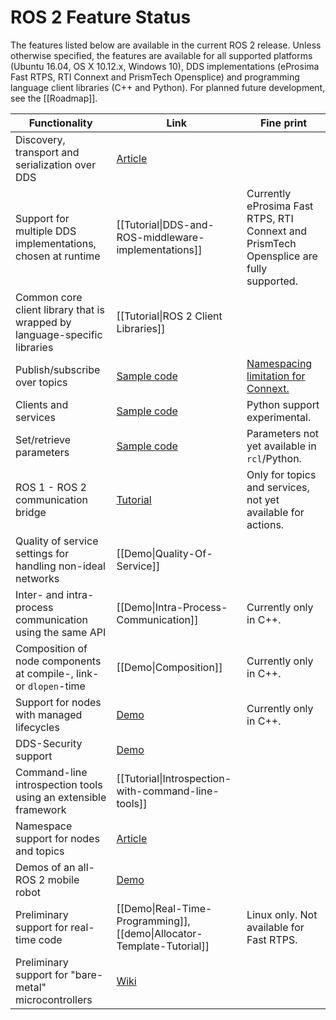 # ROS 2 Feature Status

The features listed below are available in the current ROS 2 release.
Unless otherwise specified, the features are available for all supported platforms (Ubuntu 16.04, OS X 10.12.x, Windows 10), DDS implementations (eProsima Fast RTPS, RTI Connext and PrismTech Opensplice) and programming language client libraries (C++ and Python).
For planned future development, see the [[Roadmap]].

| Functionality | Link | Fine print |
| --- | --- | --- |
| Discovery, transport and serialization over DDS | [Article](http://design.ros2.org/articles/ros_on_dds.html) | |
| Support for multiple DDS implementations, chosen at runtime | [[Tutorial\|DDS-and-ROS-middleware-implementations]] | Currently eProsima Fast RTPS, RTI Connext and PrismTech Opensplice are fully supported. |
| Common core client library that is wrapped by language-specific libraries | [[Tutorial\|ROS 2 Client Libraries]] | |
| Publish/subscribe over topics | [Sample code](https://github.com/ros2/examples) | [Namespacing limitation for Connext.](https://github.com/ros2/rmw_connext/issues/234) |
| Clients and services | [Sample code](https://github.com/ros2/examples) | Python support experimental. |
| Set/retrieve parameters | [Sample code](https://github.com/ros2/demos/tree/release-beta1/demo_nodes_cpp) | Parameters not yet available in `rcl`/Python. |
| ROS 1 - ROS 2 communication bridge | [Tutorial](https://github.com/ros2/ros1_bridge/blob/master/README.md) | Only for topics and services, not yet available for actions. |
| Quality of service settings for handling non-ideal networks | [[Demo\|Quality-Of-Service]] | |
| Inter- and intra-process communication using the same API | [[Demo\|Intra-Process-Communication]] | Currently only in C++. |
| Composition of node components at compile-, link- or `dlopen`-time | [[Demo\|Composition]] | Currently only in C++. |
| Support for nodes with managed lifecycles | [Demo](https://github.com/ros2/ros2/wiki/Managed-Nodes) | Currently only in C++. |
| DDS-Security support | [Demo](https://github.com/ros2/sros2) | |
| Command-line introspection tools using an extensible framework | [[Tutorial\|Introspection-with-command-line-tools]] | |
| Namespace support for nodes and topics | [Article](http://design.ros2.org/articles/topic_and_service_names.html) | |
| Demos of an all-ROS 2 mobile robot | [Demo](https://github.com/ros2/turtlebot2_demo) | |
| Preliminary support for real-time code | [[Demo\|Real-Time-Programming]], [[demo\|Allocator-Template-Tutorial]] | Linux only. Not available for Fast RTPS. |
| Preliminary support for "bare-metal" microcontrollers | [Wiki](https://github.com/ros2/freertps/wiki)| |
